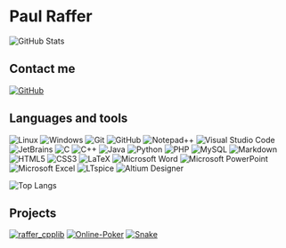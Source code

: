 # Paul Raffer

![GitHub Stats](https://github-readme-stats.vercel.app/api?username=PaulRaffer)


## Contact me

[![GitHub](https://img.shields.io/badge/-PaulRaffer-181717?style=flat-square&logo=github&logoColor=white)](https://github.com/PaulRaffer/PaulRaffer/issues)


## Languages and tools

![Linux](https://img.shields.io/badge/-Linux-FCC624?style=flat-square&logo=linux&logoColor=white) ![Windows](https://img.shields.io/badge/-Windows-0078D6?style=flat-square&logo=windows&logoColor=white)
![Git](https://img.shields.io/badge/-Git-F05032?style=flat-square&logo=git&logoColor=white) ![GitHub](https://img.shields.io/badge/-GitHub-181717?style=flat-square&logo=github&logoColor=white)
![Notepad++](https://img.shields.io/badge/-Notepad++-7CB342?style=flat-square) ![Visual Studio Code](https://img.shields.io/badge/-Visual_Studio_Code-007ACC?style=flat-square&logo=visual-studio-code&logoColor=white) ![JetBrains](https://img.shields.io/badge/-JetBrains-000000?style=flat-square&logo=jetbrains&logoColor=white)
![C](https://img.shields.io/badge/-C-A8B9CC?style=flat-square&logo=c&logoColor=white) ![C++](https://img.shields.io/badge/-C++-00599C?style=flat-square&logo=c%2B%2B&logoColor=white) ![Java](https://img.shields.io/badge/-Java-007396?style=flat-square&logo=java&logoColor=white) ![Python](https://img.shields.io/badge/-Python-3776AB?style=flat-square&logo=python&logoColor=white) ![PHP](https://img.shields.io/badge/-PHP-777BB4?style=flat-square&logo=php&logoColor=white) ![MySQL](https://img.shields.io/badge/-MySQL-4479A1?style=flat-square&logo=mysql&logoColor=white)
![Markdown](https://img.shields.io/badge/-Markdown-000000?style=flat-square&logo=markdown&logoColor=white) ![HTML5](https://img.shields.io/badge/-HTML5-E34F26?style=flat-square&logo=html5&logoColor=white) ![CSS3](https://img.shields.io/badge/-CSS3-1572B6?style=flat-square&logo=css3&logoColor=white) ![LaTeX](https://img.shields.io/badge/-LaTeX-008080?style=flat-square&logo=latex&logoColor=white)
![Microsoft Word](https://img.shields.io/badge/-Word-2B579A?style=flat-square&logo=microsoft-word&logoColor=white) ![Microsoft PowerPoint](https://img.shields.io/badge/-PowerPoint-B7472A?style=flat-square&logo=microsoft-powerpoint&logoColor=white) ![Microsoft Excel](https://img.shields.io/badge/-Excel-217346?style=flat-square&logo=microsoft-excel&logoColor=white)
![LTspice](https://img.shields.io/badge/-LTspice-800000?style=flat-square) ![Altium Designer](https://img.shields.io/badge/-Altium_Designer-A5915F?style=flat-square&logo=altium-designer&logoColor=white)

![Top Langs](https://github-readme-stats.vercel.app/api/top-langs/?username=PaulRaffer&layout=compact)


## Projects

[![raffer_cpplib](https://github-readme-stats.vercel.app/api/pin/?username=PaulRaffer&repo=raffer_cpplib)](https://github.com/PaulRaffer/raffer_cpplib) [![Online-Poker](https://github-readme-stats.vercel.app/api/pin/?username=PaulRaffer&repo=Online-Poker)](https://github.com/PaulRaffer/Online-Poker) [![Snake](https://github-readme-stats.vercel.app/api/pin/?username=PaulRaffer&repo=Snake)](https://github.com/PaulRaffer/Snake)
